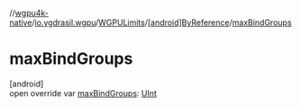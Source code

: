 //[wgpu4k-native](../../../../index.md)/[io.ygdrasil.wgpu](../../index.md)/[WGPULimits](../index.md)/[[android]ByReference](index.md)/[maxBindGroups](max-bind-groups.md)

# maxBindGroups

[android]\
open override var [maxBindGroups](max-bind-groups.md): [UInt](https://kotlinlang.org/api/core/kotlin-stdlib/kotlin/-u-int/index.html)